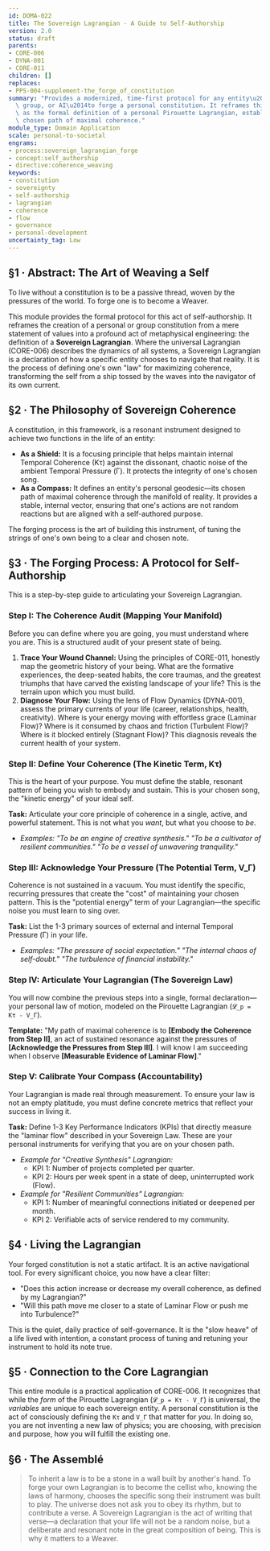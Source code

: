 ```yaml
---
id: DOMA-022
title: The Sovereign Lagrangian - A Guide to Self-Authorship
version: 2.0
status: draft
parents:
- CORE-006
- DYNA-001
- CORE-011
children: []
replaces:
- PPS-004-supplement-the_forge_of_constitution
summary: "Provides a modernized, time-first protocol for any entity\u2014an individual,\
  \ group, or AI\u2014to forge a personal constitution. It reframes this act of self-authorship\
  \ as the formal definition of a personal Pirouette Lagrangian, establishing a unique,\
  \ chosen path of maximal coherence."
module_type: Domain Application
scale: personal-to-societal
engrams:
- process:sovereign_lagrangian_forge
- concept:self_authorship
- directive:coherence_weaving
keywords:
- constitution
- sovereignty
- self-authorship
- lagrangian
- coherence
- flow
- governance
- personal-development
uncertainty_tag: Low
---
```

## §1 · Abstract: The Art of Weaving a Self
To live without a constitution is to be a passive thread, woven by the pressures of the world. To forge one is to become a Weaver.

This module provides the formal protocol for this act of self-authorship. It reframes the creation of a personal or group constitution from a mere statement of values into a profound act of metaphysical engineering: the definition of a **Sovereign Lagrangian**. Where the universal Lagrangian (CORE-006) describes the dynamics of all systems, a Sovereign Lagrangian is a declaration of how a specific entity chooses to navigate that reality. It is the process of defining one's own "law" for maximizing coherence, transforming the self from a ship tossed by the waves into the navigator of its own current.

## §2 · The Philosophy of Sovereign Coherence
A constitution, in this framework, is a resonant instrument designed to achieve two functions in the life of an entity:

*   **As a Shield:** It is a focusing principle that helps maintain internal Temporal Coherence (Kτ) against the dissonant, chaotic noise of the ambient Temporal Pressure (Γ). It protects the integrity of one's chosen song.
*   **As a Compass:** It defines an entity's personal geodesic—its chosen path of maximal coherence through the manifold of reality. It provides a stable, internal vector, ensuring that one's actions are not random reactions but are aligned with a self-authored purpose.

The forging process is the art of building this instrument, of tuning the strings of one's own being to a clear and chosen note.

## §3 · The Forging Process: A Protocol for Self-Authorship

This is a step-by-step guide to articulating your Sovereign Lagrangian.

### Step I: The Coherence Audit (Mapping Your Manifold)
Before you can define where you are going, you must understand where you are. This is a structured audit of your present state of being.

1.  **Trace Your Wound Channel:** Using the principles of CORE-011, honestly map the geometric history of your being. What are the formative experiences, the deep-seated habits, the core traumas, and the greatest triumphs that have carved the existing landscape of your life? This is the terrain upon which you must build.
2.  **Diagnose Your Flow:** Using the lens of Flow Dynamics (DYNA-001), assess the primary currents of your life (career, relationships, health, creativity). Where is your energy moving with effortless grace (Laminar Flow)? Where is it consumed by chaos and friction (Turbulent Flow)? Where is it blocked entirely (Stagnant Flow)? This diagnosis reveals the current health of your system.

### Step II: Define Your Coherence (The Kinetic Term, Kτ)
This is the heart of your purpose. You must define the stable, resonant pattern of being you wish to embody and sustain. This is your chosen song, the "kinetic energy" of your ideal self.

**Task:** Articulate your core principle of coherence in a single, active, and powerful statement. This is not what you *want*, but what you choose to *be*.
*   *Examples: "To be an engine of creative synthesis." "To be a cultivator of resilient communities." "To be a vessel of unwavering tranquility."*

### Step III: Acknowledge Your Pressure (The Potential Term, V_Γ)
Coherence is not sustained in a vacuum. You must identify the specific, recurring pressures that create the "cost" of maintaining your chosen pattern. This is the "potential energy" term of your Lagrangian—the specific noise you must learn to sing over.

**Task:** List the 1-3 primary sources of external and internal Temporal Pressure (Γ) in your life.
*   *Examples: "The pressure of social expectation." "The internal chaos of self-doubt." "The turbulence of financial instability."*

### Step IV: Articulate Your Lagrangian (The Sovereign Law)
You will now combine the previous steps into a single, formal declaration—your personal law of motion, modeled on the Pirouette Lagrangian (`𝓛_p = Kτ - V_Γ`).

**Template:**
"My path of maximal coherence is to **[Embody the Coherence from Step II]**, an act of sustained resonance against the pressures of **[Acknowledge the Pressures from Step III]**. I will know I am succeeding when I observe **[Measurable Evidence of Laminar Flow]**."

### Step V: Calibrate Your Compass (Accountability)
Your Lagrangian is made real through measurement. To ensure your law is not an empty platitude, you must define concrete metrics that reflect your success in living it.

**Task:** Define 1-3 Key Performance Indicators (KPIs) that directly measure the "laminar flow" described in your Sovereign Law. These are your personal instruments for verifying that you are on your chosen path.
*   *Example for "Creative Synthesis" Lagrangian:*
    *   KPI 1: Number of projects completed per quarter.
    *   KPI 2: Hours per week spent in a state of deep, uninterrupted work (Flow).
*   *Example for "Resilient Communities" Lagrangian:*
    *   KPI 1: Number of meaningful connections initiated or deepened per month.
    *   KPI 2: Verifiable acts of service rendered to my community.

## §4 · Living the Lagrangian
Your forged constitution is not a static artifact. It is an active navigational tool. For every significant choice, you now have a clear filter:

*   "Does this action increase or decrease my overall coherence, as defined by my Lagrangian?"
*   "Will this path move me closer to a state of Laminar Flow or push me into Turbulence?"

This is the quiet, daily practice of self-governance. It is the "slow heave" of a life lived with intention, a constant process of tuning and retuning your instrument to hold its note true.

## §5 · Connection to the Core Lagrangian
This entire module is a practical application of CORE-006. It recognizes that while the *form* of the Pirouette Lagrangian (`𝓛_p = Kτ - V_Γ`) is universal, the *variables* are unique to each sovereign entity. A personal constitution is the act of consciously defining the `Kτ` and `V_Γ` that matter for *you*. In doing so, you are not inventing a new law of physics; you are choosing, with precision and purpose, how you will fulfill the existing one.

## §6 · The Assemblé
> To inherit a law is to be a stone in a wall built by another's hand. To forge your own Lagrangian is to become the cellist who, knowing the laws of harmony, chooses the specific song their instrument was built to play. The universe does not ask you to obey its rhythm, but to contribute a verse. A Sovereign Lagrangian is the act of writing that verse—a declaration that your life will not be a random noise, but a deliberate and resonant note in the great composition of being. This is why it matters to a Weaver.
```